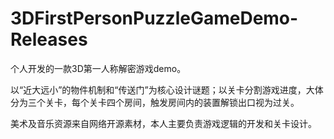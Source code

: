 # 3DFirstPersonPuzzleGameDemo-Releases
个人开发的一款3D第一人称解密游戏demo。

以“近大远小”的物件机制和“传送门”为核心设计谜题；以关卡分割游戏进度，大体分为三个关卡，每个关卡四个房间，触发房间内的装置解锁出口视为过关。

美术及音乐资源来自网络开源素材，本人主要负责游戏逻辑的开发和关卡设计。
